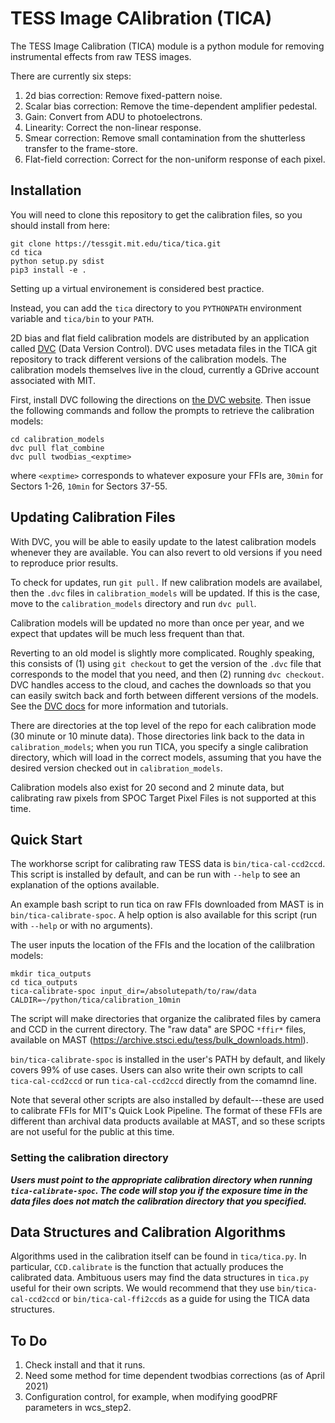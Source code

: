 # TESS Image CAlibration (TICA)

The TESS Image Calibration (TICA) module is a python module for removing instrumental effects from raw TESS images.

There are currently six steps:

 1. 2d bias correction: Remove fixed-pattern noise.
 2. Scalar bias correction: Remove the time-dependent amplifier pedestal.
 3. Gain: Convert from ADU to photoelectrons.
 4. Linearity: Correct the non-linear response.
 5. Smear correction:  Remove small contamination from the shutterless transfer to the frame-store.
 6. Flat-field correction: Correct for the non-uniform response of each pixel.


## Installation

You will need to clone this repository to get the calibration files, so you should install from here:

  ```
  git clone https://tessgit.mit.edu/tica/tica.git
  cd tica
  python setup.py sdist
  pip3 install -e .
  ```

Setting up a virtual environement is considered best practice.

Instead, you can  add the `tica` directory to you `PYTHONPATH` environment variable and `tica/bin` to your `PATH`.

2D bias and flat field calibration models are distributed by an application called [DVC](https://www.dvc.org) (Data Version Control).  DVC uses metadata files in the TICA git repository to track different versions of the calibration models.  The calibration models themselves live in the cloud, currently a GDrive account associated with MIT.  

First, install DVC following the directions on [the DVC website](https://dvc.org/doc/install).  Then issue the following commands and follow the prompts to retrieve the calibration models:

```
cd calibration_models
dvc pull flat_combine
dvc pull twodbias_<exptime>
```

where `<exptime>` corresponds to whatever exposure your FFIs are, `30min` for Sectors 1-26, `10min` for Sectors 37-55.

## Updating Calibration Files

With DVC, you will be able to easily update to the latest calibration models whenever they are available.  You can also revert to old versions if you need to reproduce prior results.  

To check for updates, run `git pull.`  If new calibration models are availabel, then the `.dvc` files in `calibration_models` will be updated.  If this is the case, move to the `calibration_models` directory and run `dvc pull`.  

Calibration models will be updated no more than once per year, and we expect that updates will be much less frequent than that.

Reverting to an old model is slightly more complicated.  Roughly speaking, this consists of (1) using `git checkout` to get the version of the `.dvc` file that corresponds to the model that you need, and then (2) running `dvc checkout`.  DVC handles access to the cloud, and caches the downloads so that you can easily switch back and forth between different versions of the models.  See the [DVC docs](https://dvc.org/doc/start) for more information and tutorials.

There are directories at the top level of the repo for each calibration mode (30 minute or 10 minute data).  Those directories link back to the data in `calibration_models`; when you run TICA, you specify a single calibration directory, which will load in the correct models, assuming that you have the desired version checked out in `calibration_models`.

Calibration models also exist for 20 second and 2 minute data, but calibrating raw pixels from SPOC Target Pixel Files is not supported at this time.

## Quick Start

The workhorse script for calibrating raw TESS data is `bin/tica-cal-ccd2ccd`.  This script is installed by default, and can be run with `--help` to  see an explanation of the options available.  

An example bash script to run tica on raw FFIs downloaded from MAST is in `bin/tica-calibrate-spoc`.  A help option is also available for this script (run with `--help` or with no arguments). 

The user inputs the location of the FFIs and the location of the calilbration models:

```
mkdir tica_outputs
cd tica_outputs
tica-calibrate-spoc input_dir=/absolutepath/to/raw/data CALDIR=~/python/tica/calibration_10min
```

The script will make directories that organize the calibrated files by camera and CCD in the current directory.  The "raw data" are SPOC `*ffir*` files, available on MAST (https://archive.stsci.edu/tess/bulk_downloads.html).

`bin/tica-calibrate-spoc` is installed in the user's PATH by default, and likely covers 99% of use cases.  Users can also write their own scripts to call `tica-cal-ccd2ccd` or run `tica-cal-ccd2ccd` directly from the comamnd line.

Note that several other scripts are also installed by default---these are used to calibrate FFIs for MIT's Quick Look Pipeline.  The format of these FFIs are different than archival data products available at MAST, and so these scripts are not useful for the public at this time.

### Setting the calibration directory

***Users must point to the appropriate calibration directory when running `tica-calibrate-spoc`.   The code will stop you if the exposure time in the data files does not match the calibration directory that you specified.***

## Data Structures and Calibration Algorithms

Algorithms used in the calibration itself can be found in `tica/tica.py`.  In particular, `CCD.calibrate` is the function that actually produces the calibrated data.  Ambituous users may find the data structures in `tica.py` useful for their own scripts.  We would recommend that they use `bin/tica-cal-ccd2ccd` or `bin/tica-cal-ffi2ccds` as a guide for using the TICA data structures.


## To Do

1. Check install and that it runs.
2. Need some method for time dependent twodbias corrections (as of April 2021)
3. Configuration control, for example, when modifying goodPRF parameters in wcs_step2.